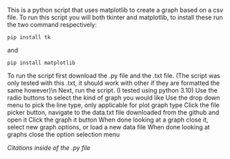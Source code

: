 This is a python script that uses matplotlib to create a graph based on a csv file.
To run this script you will both tkinter and matplotlib, to install these run the two command respectively:
```
pip install tk
```
and
```
pip install matplotlib
```

To run the script first download the .py file and the .txt file. (The script was only tested with this .txt, it should work with other if they are formatted the same however)\n
Next, run the script. (I tested using python 3.10)
Use the radio buttons to select the kind of graph you would like
Use the drop down menu to pick the line type, only applicable for plot graph type
Click the file picker button, navigate to the data.txt file downloaded from the github and open it
Click the graph it button
When done looking at a graph close it, select new graph options, or load a new data file
When done looking at graphs close the option selection menu 

*Citations inside of the .py file*

